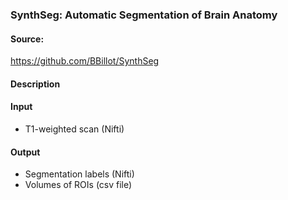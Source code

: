 ### SynthSeg: Automatic Segmentation of Brain Anatomy

#### Source:

https://github.com/BBillot/SynthSeg

#### Description

#### Input

- T1-weighted scan (Nifti)


#### Output

- Segmentation labels (Nifti)
- Volumes of ROIs (csv file)

